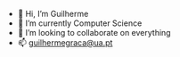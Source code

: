 - 👋 Hi, I’m Guilherme
- 🌱 I’m currently Computer Science
- 💞️ I’m looking to collaborate on everything
- 📫 guilhermegraca@ua.pt
